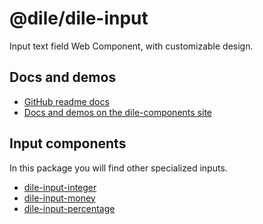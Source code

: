 # @dile/dile-input

Input text field Web Component, with customizable design.

## Docs and demos

- [GitHub readme docs](https://github.com/Polydile/dile-components/blob/master/site/pages/components/dile-input.rocket.md)
- [Docs and demos on the dile-components site](https://dile-components.polydile.com/components/dile-input/)

## Input components

In this package you will find other specialized inputs.

- [dile-input-integer](https://dile-components.polydile.com/components/dile-input-integer/)
- [dile-input-money](https://dile-components.polydile.com/components/dile-input-money/)
- [dile-input-percentage](https://dile-components.polydile.com/components/dile-input-percentage/)